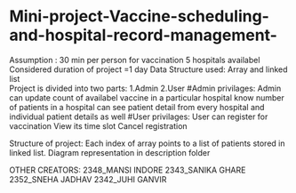 # Mini-project-Vaccine-scheduling-and-hospital-record-management-
Assumption : 30 min per person for vaccination
             5 hospitals availabel
             Considered duration of project =1 day
Data Structure used: Array and linked list             
Project is divided into two parts:
1.Admin
2.User
#Admin privilages:
  Admin can update count of availabel vaccine in a particular hospital
  know number of patients in a hospital
  can see patient detail from every hospital and individual patient details as well
#User privilages:
  User can register for vaccination
  View its time slot
  Cancel registration
  
  Structure of project:
   Each index of array points to a list of patients stored in linked list.
   Diagram representation in description folder
   
  OTHER CREATORS:
  2348_MANSI INDORE
  2343_SANIKA GHARE
  2352_SNEHA JADHAV
  2342_JUHI GANVIR
